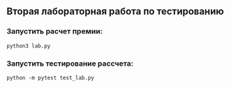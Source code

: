 ## Вторая лабораторная работа по тестированию

### Запустить расчет премии:
`python3 lab.py`


### Запустить тестирование рассчета:
`python -m pytest test_lab.py`

